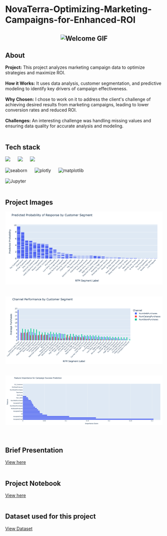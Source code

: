 # **NovaTerra-Optimizing-Marketing-Campaigns-for-Enhanced-ROI**

<h2 align="center">
  <img src="https://media0.giphy.com/media/v1.Y2lkPTc5MGI3NjExNzF2a3FlendqNjczM2V1ZWh6cnY2MnNoaWN3NnEzNHh0aDd4cjVucSZlcD12MV9pbnRlcm5hbF9naWZfYnlfaWQmY3Q9Zw/zoKdmndB8QBR2c0gjy/giphy.gif" alt="Welcome GIF" />
</h2>


## About

**Project:** This project analyzes marketing campaign data to optimize strategies and maximize ROI.
<br>
<br>
**How it Works:** It uses data analysis, customer segmentation, and predictive modeling to identify key drivers of campaign effectiveness.
<br>
<br>
**Why Chosen:** I chose to work on it to address the client's challenge of achieving desired results from marketing campaigns, leading to lower conversion rates and reduced ROI.
<br>
<br>
**Challenges:** An interesting challenge was handling missing values and ensuring data quality for accurate analysis and modeling.
<br>
<br>

## Tech stack 

<div>
  <!-- First Row -->
  <img src='https://skillicons.dev/icons?i=py&theme=dark'> &nbsp;&nbsp;&nbsp;&nbsp;
  <img src='https://img.shields.io/badge/Pandas-2C2D72?style=for-the-badge&logo=pandas&logoColor=white'> &nbsp;&nbsp;&nbsp;&nbsp;
   <img src='https://img.shields.io/badge/Numpy-777BB4?style=for-the-badge&logo=numpy&logoColor=white'> &nbsp;&nbsp;&nbsp;&nbsp;
</div>
<br>

<div>
  <!-- Second Row -->
  <img src='https://img.shields.io/badge/Seaborn-4C72B0?logo=seaborn&logoColor=white' alt="seaborn" style="height: 26px; width: 80px;" /> &nbsp;&nbsp;&nbsp;&nbsp;
  <img src='https://img.shields.io/badge/Plotly-239120?style=for-the-badge&logo=plotly&logoColor=white' alt="plotly" style="height: 26px; width: 100px;" /> &nbsp;&nbsp;&nbsp;&nbsp;
  <img src='https://img.shields.io/badge/Matplotlib-11557C?logo=matplotlib&logoColor=white' alt="matplotlib" style="height: 26px; width: 100px;" /> &nbsp;&nbsp;&nbsp;&nbsp;
</div>
<br>

<div>
  <!-- Third Row -->
  <img src='https://img.shields.io/badge/Jupyter-F37626?style=for-the-badge&logo=Jupyter&logoColor=white' style="height: 28px; width: 110px;" alt="Jupyter"/> &nbsp;&nbsp;&nbsp;&nbsp;        
</div>
<br>

## Project Images
![Graph 1](https://github.com/Qamar247/NovaTerra-Optimizing-Marketing-Campaigns-for-Enhanced-ROI/blob/main/%20Predicted%20response%20by%20customer%20segment.png) 
<br>
<br>
<br>
![Graph 2](https://github.com/Qamar247/NovaTerra-Optimizing-Marketing-Campaigns-for-Enhanced-ROI/blob/main/Channel%20performance%20by%20customer%20segment.png)
<br>
<br>
<br>
![Graph 3](https://github.com/Qamar247/NovaTerra-Optimizing-Marketing-Campaigns-for-Enhanced-ROI/blob/main/Ferature%20importance%20for%20campaign%20success.png)
<br>
<br>
<br>

## Brief Presentation 
[View here](https://github.com/Qamar247/NovaTerra-Optimizing-Marketing-Campaigns-for-Enhanced-ROI/blob/main/NovaTerra.pdf)
<br>
<br>


## Project Notebook
[View here](https://github.com/Qamar247/NovaTerra-Optimizing-Marketing-Campaigns-for-Enhanced-ROI/blob/main/Optimizing_Marketing_Campaigns_for_Enhanced_ROI_A_Data_Driven_Approach.ipynb)
<br>
<br>


## Dataset used for this project 
[View Dataset](https://github.com/Qamar247/NovaTerra-Optimizing-Marketing-Campaigns-for-Enhanced-ROI/blob/main/marketing_data_analytics.csv)

<br>

